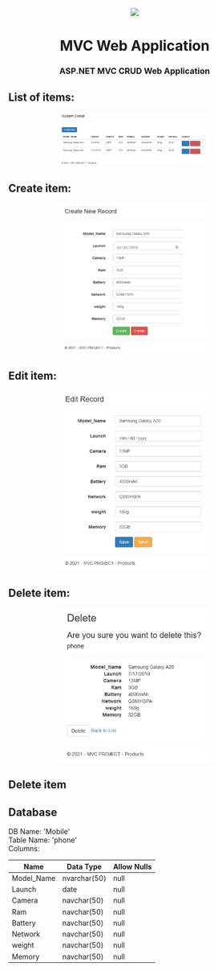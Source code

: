 <p align="center"><img src="https://user-images.githubusercontent.com/34022590/111371494-2cd65500-86a2-11eb-8479-f2241d6b6e51.jpg" width="300px"></p>

<h1 align="center">
    <strong>MVC Web Application</strong>
</h1>
<h3 align="center">
    <p>ASP.NET MVC CRUD Web Application</p>
</h3>

## List of items:

<p align="center"><img src="list.png" width="300px"></p>

## Create item:

<p align="center"><img src="create.png" width="300px"></p>

## Edit item:

<p align="center"><img src="edit.png" width="300px"></p>

## Delete item:

<p align="center"><img src="delete.png" width="300px"></p>

## Delete item


## Database
DB Name:  'Mobile'\
Table Name: 'phone'\
Columns:

| Name | Data Type | Allow Nulls |
|-|-|-|
| Model_Name | nvarchar(50) | null |
| Launch | date | null |
| Camera | navchar(50) | null |
| Ram | navchar(50) | null |
| Battery | navchar(50) | null |
| Network | navchar(50) | null |
| weight | navchar(50) | null |
| Memory | navchar(50) | null |

